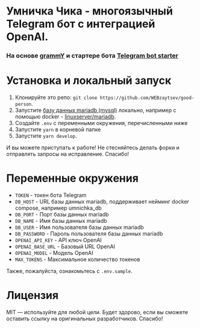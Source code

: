 # Умничка Чика - многоязычный Telegram бот с интеграцией OpenAI.

### На основе [grammY](https://grammy.dev) и стартере бота [Telegram bot starter](https://github.com/WEBzaytsev/telegram-bot-starter 'Telegram bot starter')

# Установка и локальный запуск

1. Клонируйте это репо: `git clone https://github.com/WEBzaytsev/good-person`.
2. Запустите [базу данных mariadb (mysql)](https://mariadb.com) локально, например с помощью docker - [linuxserver/mariadb](https://hub.docker.com/r/linuxserver/mariadb 'linuxserver/mariadb').
3. Создайте `.env` с переменными окружения, перечисленными ниже
4. Запустите `yarn` в корневой папке
5. Запустите `yarn develop`.

И вы можете приступать к работе! Не стесняйтесь делать форки и отправлять запросы на исправление. Спасибо!

# Переменные окружения

- `TOKEN` - токен бота Telegram
- `DB_HOST` - URL базы данных mariadb, поддерживает нейминг docker compose, например umnichka_db
- `DB_PORT` - Порт базы данных mariadb
- `DB_NAME` - Имя базы данных mariadb
- `DB_USER` - Имя пользователя базы данных mariadb
- `DB_PASSWORD` - Пароль пользователя базы данных mariadb
- `OPENAI_API_KEY` - API ключ OpenAI
- `OPENAI_BASE_URL` - Базовый URL OpenAI
- `OPENAI_MODEL` - Модель OpenAI
- `MAX_TOKENS` - Максимальное количество токенов

Также, пожалуйста, ознакомьтесь с `.env.sample`.

# Лицензия

MIT — используйте для любой цели. Будет здорово, если вы сможете оставить ссылку на оригинальных разработчиков. Спасибо!

